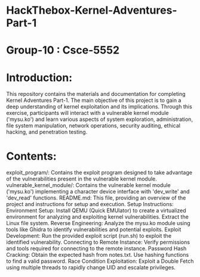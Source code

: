 # HackThebox-Kernel-Adventures-Part-1
# Group-10 : Csce-5552

# Introduction:
This repository contains the materials and documentation for completing Kernel Adventures Part-1. The main objective of this project is to gain a deep understanding of kernel exploitation and its implications. Through this exercise, participants will interact with a vulnerable kernel module ('mysu.ko') and learn various aspects of system exploration, administration, file system manipulation, network operations, security auditing, ethical hacking, and penetration testing.

# Contents:
exploit_program/: Contains the exploit program designed to take advantage of the vulnerabilities present in the vulnerable kernel module.
vulnerable_kernel_module/: Contains the vulnerable kernel module ('mysu.ko') implementing a character device interface with 'dev_write' and 'dev_read' functions.
README.md: This file, providing an overview of the project and instructions for setup and execution.
Setup Instructions:
Environment Setup:
Install QEMU (Quick EMUlator) to create a virtualized environment for analyzing and exploiting kernel vulnerabilities.
Extract the Linux file system.
Reverse Engineering:
Analyze the mysu.ko module using tools like Ghidra to identify vulnerabilities and potential exploits.
Exploit Development:
Run the provided exploit script (run.sh) to exploit the identified vulnerability.
Connecting to Remote Instance:
Verify permissions and tools required for connecting to the remote instance.
Password Hash Cracking:
Obtain the expected hash from notes.txt.
Use hashing functions to find a valid password.
Race Condition Exploitation:
Exploit a Double Fetch using multiple threads to rapidly change UID and escalate privileges.
